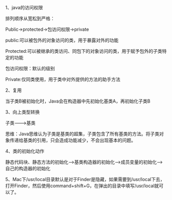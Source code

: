 1、java的访问权限

排列顺序从宽松到严格：

Public->protected->包访问权限->private

public:可以被包外的对象访问的类，用于暴露对外的功能

Protected:可以被继承的类访问、同包下的对象访问的类，用于赋予包外的子类特定的功能

包访问权限：默认的级别

Private:仅同类使用，用于类中对外提供的方法的助手方法

2、复用

当子类B被初始化时，Java会在构造器中先初始化基类A，再初始化子类B

3、向上类型转换

子类--->基类

思维：Java思维认为子类是基类的超集，子类包含了所有基类的方法。将子类对象传递给基类的引用，只会造成功能减少，不会出现基本的问题。

4、类的初始化动作

静态代码块、静态方法的初始化-->基类构造器的初始化-->成员变量的初始化-->自己的构造器的初始化

5、Mac下/usr/local目录默认是对于Finder是隐藏，如果需要到/usr/local下去，打开Finder，然后使用command+shift+G，在弹出的目录中填写/usr/local就可以了。